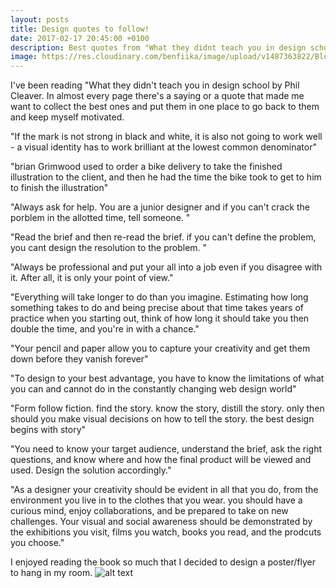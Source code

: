 ```yaml
---
layout: posts
title: Design quotes to follow!
date: 2017-02-17 20:45:00 +0100
description: Best quotes from "What they didnt teach you in design school"
image: https://res.cloudinary.com/benfiika/image/upload/v1487363822/Blog/design.png
---
```

I've been reading "What they didn't teach you in design school by Phil Cleaver. In almost every page there's a saying or a quote that made me want to collect the best ones and put them in one place to go back to them and keep myself motivated.

"If the mark is not strong in black and white, it is also not going to work well - a visual identity has to work brilliant at the lowest common denominator"

"brian Grimwood used to order a bike delivery to take the finished illustration to the client, and then he had the time the bike took to get to him to finish the illustration"

"Always ask for help. You are a junior designer and if you can't crack the porblem in the allotted time, tell someone. "

"Read the brief and then re-read the brief. if you can't define the problem, you cant design the resolution to the problem. "

"Always be professional and put your all into a job even if you disagree with it. After all, it is only your point of view."

"Everything will take longer to do than you imagine. Estimating how long something takes to do and being precise about that time takes years of practice when you starting out, think of how long it should take you then double the time, and you're in with a chance."

"Your pencil and paper allow you to capture your creativity and get them down before they vanish forever"

"To design to your best advantage, you have to know the limitations of what you can and cannot do in the constantly changing web design world"

"Form follow fiction. find the story. know the story, distill the story. only then should you make visual decisions on how to tell the story. the best design begins with story"

"You need to know your target audience, understand the brief, ask the right questions, and know where and how the final product will be viewed and used. Design the solution accordingly."

"As a designer your creativity should be evident in all that you do, from the environment you live in to the clothes that you wear. you should have a curious mind, enjoy collaborations, and be prepared to take on new challenges. Your visual and social awareness should be demonstrated by the exhibitions you visit, films you watch, books you read, and the prodcuts you choose."

I enjoyed reading the book so much that I decided to design a poster/flyer to hang in my room. 
![alt text](https://res.cloudinary.com/benfiika/image/upload/v1487364743/Blog/TheWebDesignGame10.png "Design poster")
